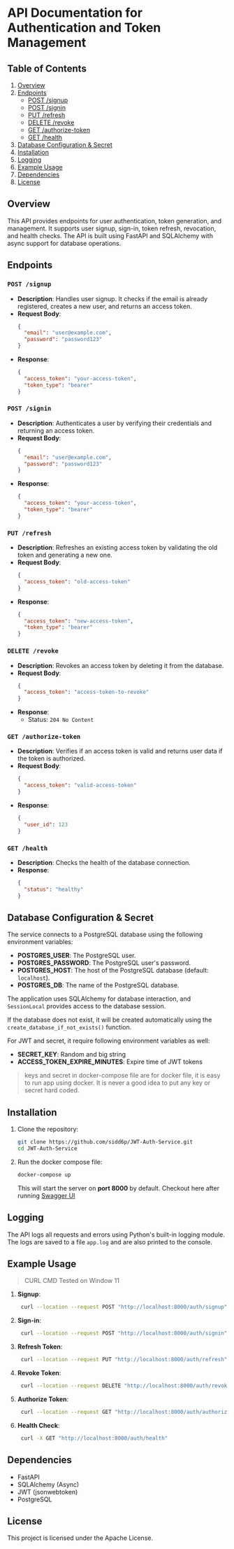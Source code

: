 
# API Documentation for Authentication and Token Management


## Table of Contents

1. [Overview](#overview)
2. [Endpoints](#endpoints)
   - [POST /signup](#post-signup)
   - [POST /signin](#post-signin)
   - [PUT /refresh](#put-refresh)
   - [DELETE /revoke](#delete-revoke)
   - [GET /authorize-token](#get-authorize-token)
   - [GET /health](#get-health)
3. [Database Configuration & Secret](#database-configuration--secret)
4. [Installation](#installation)
5. [Logging](#logging)
6. [Example Usage](#example-usage)
7. [Dependencies](#dependencies)
8. [License](#license)



## Overview
This API provides endpoints for user authentication, token generation, and management. It supports user signup, sign-in, token refresh, revocation, and health checks. The API is built using FastAPI and SQLAlchemy with async support for database operations.


## Endpoints

### `POST /signup`
- **Description**: Handles user signup. It checks if the email is already registered, creates a new user, and returns an access token.
- **Request Body**: 
  ```json
  {
    "email": "user@example.com",
    "password": "password123"
  }
  ```
- **Response**:
  ```json
  {
    "access_token": "your-access-token",
    "token_type": "bearer"
  }
  ```

### `POST /signin`
- **Description**: Authenticates a user by verifying their credentials and returning an access token.
- **Request Body**: 
  ```json
  {
    "email": "user@example.com",
    "password": "password123"
  }
  ```
- **Response**:
  ```json
  {
    "access_token": "your-access-token",
    "token_type": "bearer"
  }
  ```

### `PUT /refresh`
- **Description**: Refreshes an existing access token by validating the old token and generating a new one.
- **Request Body**:
  ```json
  {
    "access_token": "old-access-token"
  }
  ```
- **Response**:
  ```json
  {
    "access_token": "new-access-token",
    "token_type": "bearer"
  }
  ```

### `DELETE /revoke`
- **Description**: Revokes an access token by deleting it from the database.
- **Request Body**:
  ```json
  {
    "access_token": "access-token-to-revoke"
  }
  ```
- **Response**: 
  - Status: `204 No Content`

### `GET /authorize-token`
- **Description**: Verifies if an access token is valid and returns user data if the token is authorized.
- **Request Body**:
  ```json
  {
    "access_token": "valid-access-token"
  }
  ```
- **Response**:
  ```json
  {
    "user_id": 123
  }
  ```

### `GET /health`
- **Description**: Checks the health of the database connection.
- **Response**:
  ```json
  {
    "status": "healthy"
  }
  ```

## Database Configuration & Secret 

The service connects to a PostgreSQL database using the following environment variables:

- **POSTGRES_USER**: The PostgreSQL user.
- **POSTGRES_PASSWORD**: The PostgreSQL user's password.
- **POSTGRES_HOST**: The host of the PostgreSQL database (default: `localhost`).
- **POSTGRES_DB**: The name of the PostgreSQL database.

The application uses SQLAlchemy for database interaction, and `SessionLocal` provides access to the database session.

If the database does not exist, it will be created automatically using the `create_database_if_not_exists()` function.

For JWT and secret, it require following environment variables as well:
- **SECRET_KEY**: Random and big string
- **ACCESS_TOKEN_EXPIRE_MINUTES**: Expire time of JWT tokens

> keys and secret in docker-compose file are for docker file, it is easy to run app using docker. It is never a good idea to put any key or secret hard coded.

## Installation

1. Clone the repository:
   ```bash
   git clone https://github.com/sidd6p/JWT-Auth-Service.git
   cd JWT-Auth-Service
   ```
2. Run the docker compose file:
   ```bash
   docker-compose up
   ```

   This will start the server on **port 8000** by default. Checkout here after running [Swagger UI](http://localhost:8000/docs)


## Logging
The API logs all requests and errors using Python's built-in logging module. The logs are saved to a file `app.log` and are also printed to the console.


## Example Usage
> CURL CMD Tested on Window 11


1. **Signup**:
   ```bash
    curl --location --request POST "http://localhost:8000/auth/signup" --header "Content-Type: application/json" --data-raw "{\"email\": \"abc@gmail.com\", \"password\": \"abc\"}"
   ```

2. **Sign-in**:
   ```bash
    curl --location --request POST "http://localhost:8000/auth/signin" --header "Content-Type: application/json" --data-raw "{\"email\": \"<your_email>\", \"password\": \"<your_password>\"}"
   ```

3. **Refresh Token**:
   ```bash
    curl --location --request PUT "http://localhost:8000/auth/refresh" --header "Content-Type: application/json" --data "{ \"access_token\": \"<access_token>\"}"
   ```

4. **Revoke Token**:
   ```bash
    curl --location --request DELETE "http://localhost:8000/auth/revoke" --header "Content-Type: application/json" --data "{ \"access_token\": \"<access_token>\"}"
   ```
   
5. **Authorize Token**:
   ```bash
    curl --location --request GET "http://localhost:8000/auth/authorize-token" --header "Content-Type: application/json" --data "{ \"access_token\": \"<access_token>\"}"
   ```

6. **Health Check**:
   ```bash
    curl -X GET "http://localhost:8000/auth/health"
   ```

## Dependencies
- FastAPI
- SQLAlchemy (Async)
- JWT (jsonwebtoken)
- PostgreSQL

## License
This project is licensed under the Apache License.

